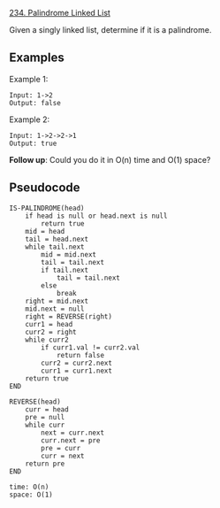 [234. Palindrome Linked List](https://leetcode.com/problems/palindrome-linked-list/)

Given a singly linked list, determine if it is a palindrome.

## Examples

Example 1:

```
Input: 1->2
Output: false
```

Example 2:

```
Input: 1->2->2->1
Output: true
```

**Follow up**:
Could you do it in O(n) time and O(1) space?

## Pseudocode

```
IS-PALINDROME(head)
    if head is null or head.next is null
        return true
    mid = head
    tail = head.next
    while tail.next
        mid = mid.next
        tail = tail.next
        if tail.next
            tail = tail.next
        else
            break
    right = mid.next
    mid.next = null
    right = REVERSE(right)
    curr1 = head
    curr2 = right
    while curr2
        if curr1.val != curr2.val
            return false
        curr2 = curr2.next
        curr1 = curr1.next
    return true
END

REVERSE(head)
    curr = head
    pre = null
    while curr
        next = curr.next
        curr.next = pre
        pre = curr
        curr = next
    return pre
END

time: O(n)
space: O(1)
```
